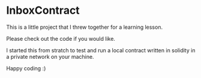 # InboxContract

This is a little project that I threw together for a learning lesson. 

Please check out the code if you would like.

I started this from stratch to test and run a local contract written in solidity in a private network on your machine.

Happy coding :) 